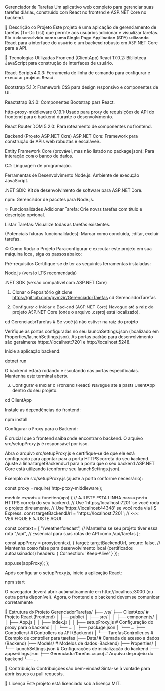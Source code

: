 Gerenciador de Tarefas
Um aplicativo web completo para gerenciar suas tarefas diárias, construído com React no frontend e ASP.NET Core no backend.

📝 Descrição do Projeto
Este projeto é uma aplicação de gerenciamento de tarefas (To-Do List) que permite aos usuários adicionar e visualizar tarefas. Ele é desenvolvido como uma Single Page Application (SPA) utilizando React para a interface do usuário e um backend robusto em ASP.NET Core para a API.

🚀 Tecnologias Utilizadas
Frontend (ClientApp)
React 17.0.2: Biblioteca JavaScript para construção de interfaces de usuário.

React-Scripts 4.0.3: Ferramenta de linha de comando para configurar e executar projetos React.

Bootstrap 5.1.0: Framework CSS para design responsivo e componentes de UI.

Reactstrap 8.9.0: Componentes Bootstrap para React.

http-proxy-middleware 0.19.1: Usado para proxy de requisições de API do frontend para o backend durante o desenvolvimento.

React Router DOM 5.2.0: Para roteamento de componentes no frontend.

Backend (Projeto ASP.NET Core)
ASP.NET Core: Framework para construção de APIs web robustas e escaláveis.

Entity Framework Core (provável, mas não listado no package.json): Para interação com o banco de dados.

C#: Linguagem de programação.

Ferramentas de Desenvolvimento
Node.js: Ambiente de execução JavaScript.

.NET SDK: Kit de desenvolvimento de software para ASP.NET Core.

npm: Gerenciador de pacotes para Node.js.

✨ Funcionalidades
Adicionar Tarefa: Crie novas tarefas com título e descrição opcional.

Listar Tarefas: Visualize todas as tarefas existentes.

(Potenciais futuras funcionalidades): Marcar como concluída, editar, excluir tarefas.

⚙️ Como Rodar o Projeto
Para configurar e executar este projeto em sua máquina local, siga os passos abaixo:

Pré-requisitos
Certifique-se de ter as seguintes ferramentas instaladas:

Node.js (versão LTS recomendada)

.NET SDK (versão compatível com ASP.NET Core)

1. Clonar o Repositório
git clone https://github.com/gvmzin/GerenciadorTarefas
cd GerenciadorTarefas

2. Configurar e Iniciar o Backend (ASP.NET Core)
Navegue até a raiz do projeto ASP.NET Core (onde o arquivo .csproj está localizado).

cd GerenciadorTarefas # Se você já não estiver na raiz do projeto

Verifique as portas configuradas no seu launchSettings.json (localizado em Properties/launchSettings.json). As portas padrão para desenvolvimento são geralmente https://localhost:7201 e http://localhost:5248.

Inicie a aplicação backend:

dotnet run

O backend estará rodando e escutando nas portas especificadas. Mantenha este terminal aberto.

3. Configurar e Iniciar o Frontend (React)
Navegue até a pasta ClientApp dentro do seu projeto:

cd ClientApp

Instale as dependências do frontend:

npm install

Configurar o Proxy para o Backend:

É crucial que o frontend saiba onde encontrar o backend. O arquivo src/setupProxy.js é responsável por isso.

Abra o arquivo src/setupProxy.js e certifique-se de que ele está configurado para apontar para a porta HTTPS correta do seu backend. Ajuste a linha targetBackendUrl para a porta que o seu backend ASP.NET Core está utilizando (conforme seu launchSettings.json).

Exemplo de src/setupProxy.js (ajuste a porta conforme necessário):

const proxy = require('http-proxy-middleware');

module.exports = function(app) {
  // AJUSTE ESTA LINHA para a porta HTTPS correta do seu backend.
  // Use 'https://localhost:7201' se você roda o projeto diretamente.
  // Use 'https://localhost:44348' se você roda via IIS Express.
  const targetBackendUrl = 'https://localhost:7201'; // <<< VERIFIQUE E AJUSTE AQUI

  const context = [
    "/weatherforecast", // Mantenha se seu projeto tiver essa rota
    "/api",             // Essencial para suas rotas de API como /api/tarefas
  ];

  const appProxy = proxy(context, {
    target: targetBackendUrl,
    secure: false, // Mantenha como false para desenvolvimento local (certificados autoassinados)
    headers: {
      Connection: 'Keep-Alive'
    }
  });

  app.use(appProxy);
};

Após configurar o setupProxy.js, inicie a aplicação React:

npm start

O navegador deverá abrir automaticamente em http://localhost:3000 (ou outra porta disponível). Agora, o frontend e o backend devem se comunicar corretamente.

📂 Estrutura do Projeto
GerenciadorTarefas/
├── .vs/
├── ClientApp/                     # Projeto React (Frontend)
│   ├── public/
│   ├── src/
│   │   ├── components/
│   │   ├── App.js
│   │   ├── index.js
│   │   ├── setupProxy.js          # Configuração do proxy para o backend
│   │   └── ...
│   ├── package.json
│   └── ...
├── Controllers/                   # Controllers da API (Backend)
│   └── TarefasController.cs       # Exemplo de controller para tarefas
├── Data/                          # Camada de acesso a dados (Backend)
├── Models/                        # Modelos de dados (Backend)
├── Properties/
│   └── launchSettings.json        # Configurações de inicialização do backend
├── appsettings.json
├── GerenciadorTarefas.csproj      # Arquivo de projeto do backend
└── ...

🤝 Contribuição
Contribuições são bem-vindas! Sinta-se à vontade para abrir issues ou pull requests.

📄 Licença
Este projeto está licenciado sob a licença MIT.
